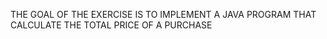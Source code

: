 THE GOAL OF THE EXERCISE IS TO IMPLEMENT A JAVA PROGRAM THAT CALCULATE THE TOTAL PRICE OF A PURCHASE